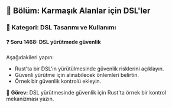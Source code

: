 ## 📘 Bölüm: Karmaşık Alanlar için DSL'ler
### 🔹 Kategori: DSL Tasarımı ve Kullanımı
#### ❓ Soru 1468: DSL yürütmede güvenlik

Aşağıdakileri yapın:

- Rust'ta bir DSL'in yürütülmesinde güvenlik risklerini açıklayın.
- Güvenli yürütme için alınabilecek önlemleri belirtin.
- Örnek bir güvenlik kontrolü ekleyin.

🔧 **Görev:** DSL yürütmesinde güvenlik için Rust'ta örnek bir kontrol mekanizması yazın.
